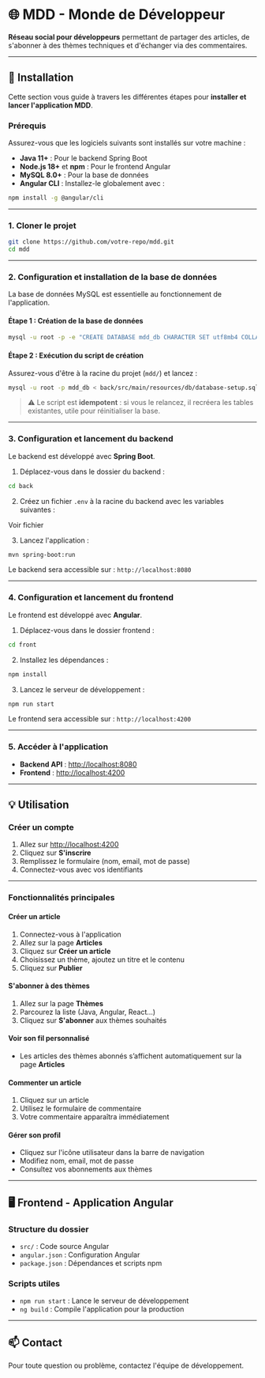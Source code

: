 # 🌐 MDD - Monde de Développeur

**Réseau social pour développeurs** permettant de partager des articles, de s'abonner à des thèmes techniques et d'échanger via des commentaires.

---

## 🚀 Installation

Cette section vous guide à travers les différentes étapes pour **installer et lancer l'application MDD**.

### Prérequis

Assurez-vous que les logiciels suivants sont installés sur votre machine :

* **Java 11+** : Pour le backend Spring Boot
* **Node.js 18+** et **npm** : Pour le frontend Angular
* **MySQL 8.0+** : Pour la base de données
* **Angular CLI** : Installez-le globalement avec :

```bash
npm install -g @angular/cli
```

---

### 1. Cloner le projet

```bash
git clone https://github.com/votre-repo/mdd.git
cd mdd
```

---

### 2. Configuration et installation de la base de données

La base de données MySQL est essentielle au fonctionnement de l'application.

#### Étape 1 : Création de la base de données

```bash
mysql -u root -p -e "CREATE DATABASE mdd_db CHARACTER SET utf8mb4 COLLATE utf8mb4_unicode_ci;"
```

#### Étape 2 : Exécution du script de création

Assurez-vous d'être à la racine du projet (`mdd/`) et lancez :

```bash
mysql -u root -p mdd_db < back/src/main/resources/db/database-setup.sql
```

> ⚠️ Le script est **idempotent** : si vous le relancez, il recréera les tables existantes, utile pour réinitialiser la base.

---

### 3. Configuration et lancement du backend

Le backend est développé avec **Spring Boot**.

1. Déplacez-vous dans le dossier du backend :

```bash
cd back
```

2. Créez un fichier `.env` à la racine du backend avec les variables suivantes :

Voir fichier

3. Lancez l'application :

```bash
mvn spring-boot:run
```

Le backend sera accessible sur : `http://localhost:8080`

---

### 4. Configuration et lancement du frontend

Le frontend est développé avec **Angular**.

1. Déplacez-vous dans le dossier frontend :

```bash
cd front
```

2. Installez les dépendances :

```bash
npm install
```

3. Lancez le serveur de développement :

```bash
npm run start
```

Le frontend sera accessible sur : `http://localhost:4200`

---

### 5. Accéder à l'application

* **Backend API** : [http://localhost:8080](http://localhost:8080)
* **Frontend** : [http://localhost:4200](http://localhost:4200)

---

## 💡 Utilisation

### Créer un compte

1. Allez sur [http://localhost:4200](http://localhost:4200)
2. Cliquez sur **S'inscrire**
3. Remplissez le formulaire (nom, email, mot de passe)
4. Connectez-vous avec vos identifiants

---

### Fonctionnalités principales

#### Créer un article

1. Connectez-vous à l'application
2. Allez sur la page **Articles**
3. Cliquez sur **Créer un article**
4. Choisissez un thème, ajoutez un titre et le contenu
5. Cliquez sur **Publier**

#### S'abonner à des thèmes

1. Allez sur la page **Thèmes**
2. Parcourez la liste (Java, Angular, React…)
3. Cliquez sur **S'abonner** aux thèmes souhaités

#### Voir son fil personnalisé

* Les articles des thèmes abonnés s’affichent automatiquement sur la page **Articles**

#### Commenter un article

1. Cliquez sur un article
2. Utilisez le formulaire de commentaire
3. Votre commentaire apparaîtra immédiatement

#### Gérer son profil

* Cliquez sur l'icône utilisateur dans la barre de navigation
* Modifiez nom, email, mot de passe
* Consultez vos abonnements aux thèmes

---

## 🖥 Frontend - Application Angular

### Structure du dossier

* `src/` : Code source Angular
* `angular.json` : Configuration Angular
* `package.json` : Dépendances et scripts npm

### Scripts utiles

* `npm run start` : Lance le serveur de développement
* `ng build` : Compile l'application pour la production

---

## 📫 Contact

Pour toute question ou problème, contactez l'équipe de développement.
